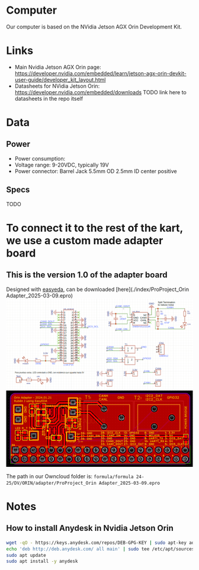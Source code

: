 # Computer
Our computer is based on the NVidia Jetson AGX Orin Development Kit.

# Links
- Main Nvidia Jetson AGX Orin page: https://developer.nvidia.com/embedded/learn/jetson-agx-orin-devkit-user-guide/developer_kit_layout.html
- Datasheets for NVidia Jetson Orin: https://developer.nvidia.com/embedded/downloads
TODO link here to datasheets in the repo itself

# Data
## Power
- Power consumption: 
- Voltage range: 9-20VDC, typically 19V
- Power connector: Barrel Jack 5.5mm OD 2.5mm ID center positive

## Specs
TODO

# To connect it to the rest of the kart, we use a custom made adapter board
## This is the version 1.0 of the adapter board
Designed with [easyeda](https://easyeda.com/), can be downloaded [here](./index/ProProject_Orin Adapter_2025-03-09.epro)
![](index/20250712031143.png)
![](index/20250712031115.png)

The path in our Owncloud folder is: `formula/formula 24-25/DV/ORIN/adapter/ProProject_Orin Adapter_2025-03-09.epro`

# Notes
## How to install Anydesk in Nvidia Jetson Orin
```bash
wget -qO - https://keys.anydesk.com/repos/DEB-GPG-KEY | sudo apt-key add -
echo 'deb http://deb.anydesk.com/ all main' | sudo tee /etc/apt/sources.list.d/anydesk.list
sudo apt update                                                     
sudo apt install -y anydesk
```


